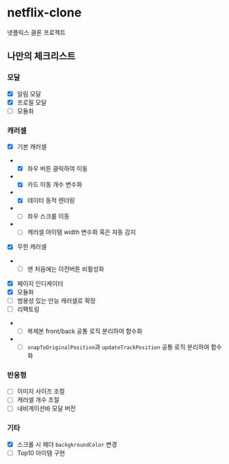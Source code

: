 # netflix-clone

넷플릭스 클론 프로젝트

## 나만의 체크리스트

### 모달

- [x] 알림 모달
- [x] 프로필 모달
- [ ] 모듈화

### 캐러셀

- [x] 기본 캐러셀
- - [x] 좌우 버튼 클릭하여 이동
- - [x] 카드 이동 개수 변수화
- - [x] 데이터 동적 렌더링
- - [ ] 좌우 스크롤 이동
- - [ ] 캐러셀 아이템 width 변수화 혹은 자동 감지
- [x] 무한 캐러셀
- - [ ] 맨 처음에는 이전버튼 비활성화
- [x] 페이지 인디케이터
- [x] 모듈화
- [ ] 범용성 있는 만능 캐러셀로 확장
- [ ] 리팩토링
- - [ ] 복제본 front/back 공통 로직 분리하여 함수화
- - [ ] `snapToOriginalPosition`과 `updateTrackPosition` 공통 로직 분리하여 함수화

### 반응형

- [ ] 이미지 사이즈 조절
- [ ] 캐러셀 개수 조절
- [ ] 내비게이션바 모달 버전

### 기타

- [x] 스크롤 시 헤더 `backgkroundColor` 변경
- [ ] Top10 아이템 구현
